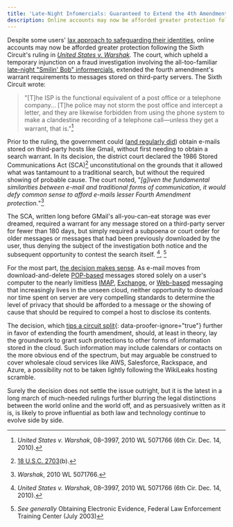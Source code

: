 ```yaml
---
title: 'Late-Night Infomercials: Guaranteed to Extend the 4th Amendment or Your Money Back'
description: Online accounts may now be afforded greater protection following the Sixth Circuit's ruling in United States v. Warshak. The court, upholding a temporary injunction on e-mail searches extended the fourth amendment's warrant requirements to messages stored on third-party servers.
---
```


Despite some users' [lax approach to safeguarding their identities](http://blogs.wsj.com/digits/2010/12/13/the-top-50-gawker-media-passwords/), online accounts may now be afforded greater protection following the Sixth Circuit's ruling in *[United States v. Warshak](http://www.ca6.uscourts.gov/opinions.pdf/10a0377p-06.pdf).* The court, which upheld a temporary injunction on a fraud investigation involving the all-too-familiar [late-night "Smilin' Bob" informercials](http://blogs.forbes.com/kashmirhill/2010/12/15/your-email-now-warrants-greater-privacy-thanks-to-sex-pill-peddling-dude/), extended the fourth amendment's warrant requirements to messages stored on third-party servers. The Sixth Circuit wrote:

> "\[T]he ISP is the functional equivalent of a post office or a telephone company… \[T]he police may not storm the post office and intercept a letter, and they are likewise forbidden from using the phone system to make a clandestine recording of a telephone call—unless they get a warrant, that is."[^1]

Prior to the ruling, the government could ([and regularly did](http://www.google.com/transparencyreport/governmentrequests/)) obtain e-mails stored on third-party hosts like Gmail, without first needing to obtain a search warrant. In its decision, the district court declared the 1986 Stored Communications Act (SCA)[^2] unconstitutional on the grounds that it allowed what was tantamount to a traditional search, but without the required showing of probable cause. The court noted, "*\[g]iven the fundamental similarities between e-mail and traditional forms of communication, it would defy common sense to afford e-mails lesser Fourth Amendment protection.*"[^3]

The SCA, written long before GMail's all-you-can-eat storage was ever dreamed, required a warrant for any message stored on a third-party server for fewer than 180 days, but simply required a subpoena or court order for older messages or messages that had been previously downloaded by the user, thus denying the subject of the investigation both notice and the subsequent opportunity to contest the search itself. [^1], [^4]

For the most part, [the decision makes sense](//ben.balter.com/2010/10/10/does-every-cloud-have-a-silver-lining/ "Does Every Cloud Have a Silver Lining?"). As e-mail moves from download-and-delete [POP-based](http://en.wikipedia.org/wiki/Post_Office_Protocol) messages stored solely on a user's computer to the nearly limitless [IMAP](http://en.wikipedia.org/wiki/Internet_Message_Access_Protocol), [Exchange](http://en.wikipedia.org/wiki/Microsoft_Exchange_Server), or [Web-based](http://en.wikipedia.org/wiki/Webmail) messaging that increasingly lives in the unseen cloud, neither opportunity to download nor time spent on server are very compelling standards to determine the level of privacy that should be afforded to a message or the showing of cause that should be required to compel a host to disclose its contents.

The decision, which [tips a circuit split](http://volokh.com/2010/12/14/sixth-circuit-rules-that-e-mail-protected-by-the-fourth-amendment-warrant-requirement/){: data-proofer-ignore="true"} further in favor of extending the fourth amendment, should, at least in theory, lay the groundwork to grant such protections to other forms of information stored in the cloud. Such information may include calendars or contacts on the more obvious end of the spectrum, but may arguable be construed to cover wholesale cloud services like AWS, Salesforce, Rackspace, and Azure, a possibility not to be taken lightly following the WikiLeaks hosting scramble.

Surely the decision does not settle the issue outright, but it is the latest in a long march of much-needed rulings further blurring the legal distinctions between the world online and the world off, and as persuasively written as it is, is likely to prove influential as both law and technology continue to evolve side by side.

[^1]: *United States v. Warshak*, 08–3997, 2010 WL 5071766 (6th Cir. Dec. 14, 2010).

[^2]: [18 U.S.C. 2703](http://www.law.cornell.edu/uscode/18/usc_sec_18_00002703----000-.html)(b).

[^3]: *Warshak*, 2010 WL 5071766.

[^4]: *See generally* Obtaining Electronic Evidence, Federal Law Enforcement Training Center (July 2003)
